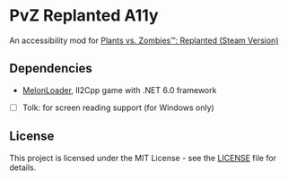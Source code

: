 # PvZ Replanted A11y

An accessibility mod for
[Plants vs. Zombies™: Replanted (Steam Version)](https://store.steampowered.com/app/3654560/_/)

## Dependencies

- [MelonLoader](https://melonwiki.xyz/), Il2Cpp game with .NET 6.0 framework
- [ ] Tolk: for screen reading support (for Windows only)

## License

This project is licensed under the MIT License - see the [LICENSE](LICENSE) file for details.
